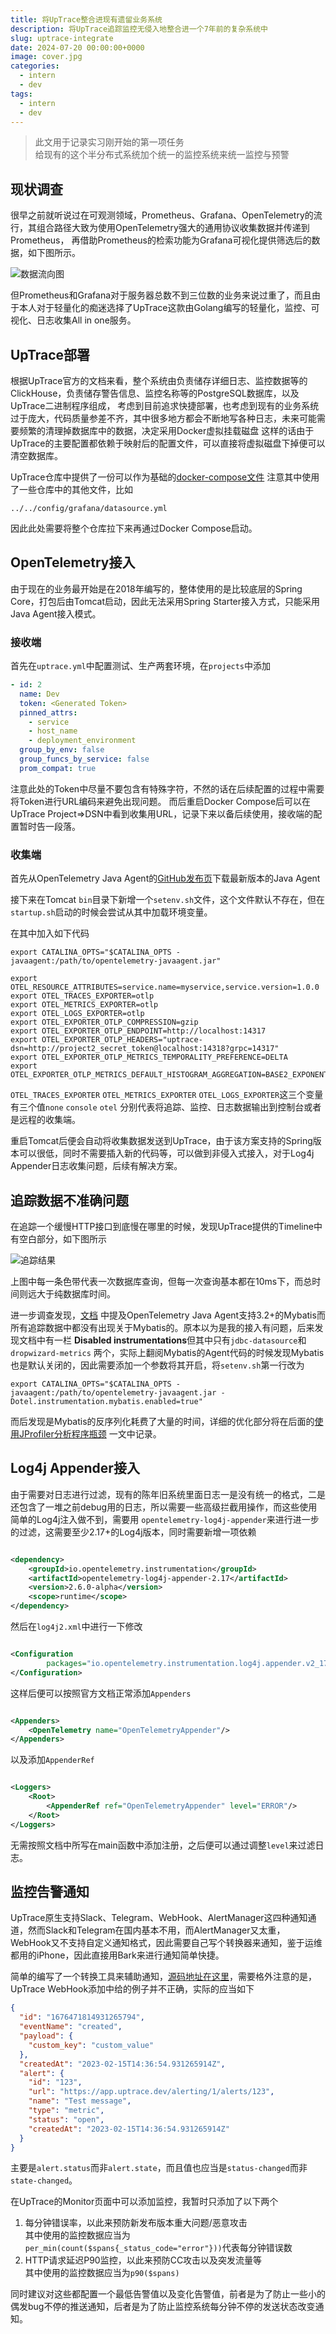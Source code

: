 ```yaml
---
title: 将UpTrace整合进现有遗留业务系统
description: 将UpTrace追踪监控无侵入地整合进一个7年前的复杂系统中
slug: uptrace-integrate
date: 2024-07-20 00:00:00+0000
image: cover.jpg
categories:
  - intern
  - dev
tags:
  - intern
  - dev
---
```


> 此文用于记录实习刚开始的第一项任务  
> 给现有的这个半分布式系统加个统一的监控系统来统一监控与预警

## 现状调查

很早之前就听说过在可观测领域，Prometheus、Grafana、OpenTelemetry的流行，其组合路径大致为使用OpenTelemetry强大的通用协议收集数据并传递到Prometheus，
再借助Prometheus的检索功能为Grafana可视化提供筛选后的数据，如下图所示。

![数据流向图](otel-prometheus-grafana.png)

但Prometheus和Grafana对于服务器总数不到三位数的业务来说过重了，而且由于本人对于轻量化的痴迷选择了UpTrace这款由Golang编写的轻量化，监控、可视化、日志收集All
in one服务。

## UpTrace部署

根据UpTrace官方的文档来看，整个系统由负责储存详细日志、监控数据等的ClickHouse，负责储存警告信息、监控名称等的PostgreSQL数据库，以及UpTrace二进制程序组成，
考虑到目前追求快捷部署，也考虑到现有的业务系统过于庞大，代码质量参差不齐，其中很多地方都会不断地写各种日志，未来可能需要频繁的清理掉数据库中的数据，决定采用Docker虚拟挂载磁盘
这样的话由于UpTrace的主要配置都依赖于映射后的配置文件，可以直接将虚拟磁盘下掉便可以清空数据库。

UpTrace仓库中提供了一份可以作为基础的[docker-compose文件](https://github.com/uptrace/uptrace/blob/master/example/docker/docker-compose.yml)
注意其中使用了一些仓库中的其他文件，比如

```text
../../config/grafana/datasource.yml
```

因此此处需要将整个仓库拉下来再通过Docker Compose启动。

## OpenTelemetry接入

由于现在的业务最开始是在2018年编写的，整体使用的是比较底层的Spring Core，打包后由Tomcat启动，因此无法采用Spring
Starter接入方式，只能采用Java Agent接入模式。

### 接收端

首先在`uptrace.yml`中配置测试、生产两套环境，在`projects`中添加

```yaml
- id: 2
  name: Dev
  token: <Generated Token>
  pinned_attrs:
    - service
    - host_name
    - deployment_environment
  group_by_env: false
  group_funcs_by_service: false
  prom_compat: true
```

注意此处的Token中尽量不要包含有特殊字符，不然的话在后续配置的过程中需要将Token进行URL编码来避免出现问题。
而后重启Docker Compose后可以在UpTrace Project=>DSN中看到收集用URL，记录下来以备后续使用，接收端的配置暂时告一段落。

### 收集端

首先从OpenTelemetry Java
Agent的[GitHub发布页](https://github.com/open-telemetry/opentelemetry-java-instrumentation/releases)下载最新版本的Java
Agent

接下来在Tomcat `bin`目录下新增一个`setenv.sh`文件，这个文件默认不存在，但在`startup.sh`启动的时候会尝试从其中加载环境变量。

在其中加入如下代码

```shell
export CATALINA_OPTS="$CATALINA_OPTS -javaagent:/path/to/opentelemetry-javaagent.jar"

export OTEL_RESOURCE_ATTRIBUTES=service.name=myservice,service.version=1.0.0
export OTEL_TRACES_EXPORTER=otlp
export OTEL_METRICS_EXPORTER=otlp
export OTEL_LOGS_EXPORTER=otlp
export OTEL_EXPORTER_OTLP_COMPRESSION=gzip
export OTEL_EXPORTER_OTLP_ENDPOINT=http://localhost:14317
export OTEL_EXPORTER_OTLP_HEADERS="uptrace-dsn=http://project2_secret_token@localhost:14318?grpc=14317"
export OTEL_EXPORTER_OTLP_METRICS_TEMPORALITY_PREFERENCE=DELTA
export OTEL_EXPORTER_OTLP_METRICS_DEFAULT_HISTOGRAM_AGGREGATION=BASE2_EXPONENTIAL_BUCKET_HISTOGRAM
```

`OTEL_TRACES_EXPORTER` `OTEL_METRICS_EXPORTER` `OTEL_LOGS_EXPORTER`这三个变量有三个值`none` `console` `otel`
分别代表将追踪、监控、日志数据输出到控制台或者是远程的收集端。

重启Tomcat后便会自动将收集数据发送到UpTrace，由于该方案支持的Spring版本可以很低，同时不需要插入新的代码等，可以做到非侵入式接入，对于Log4j
Appender日志收集问题，后续有解决方案。

## 追踪数据不准确问题

在追踪一个缓慢HTTP接口到底慢在哪里的时候，发现UpTrace提供的Timeline中有空白部分，如下图所示

![追踪结果](trace-result.png)

上图中每一条色带代表一次数据库查询，但每一次查询基本都在10ms下，而总时间则远大于纯数据库时间。

进一步调查发现，[文档](https://github.com/open-telemetry/opentelemetry-java-instrumentation/blob/main/docs/supported-libraries.md)
中提及OpenTelemetry Java Agent支持3.2+的Mybatis而所有追踪数据中都没有出现关于Mybatis的。原本以为是我的接入有问题，后来发现文档中有一栏
**Disabled instrumentations**但其中只有`jdbc-datasource`和`dropwizard-metrics`
两个，实际上翻阅Mybatis的Agent代码的时候发现Mybatis也是默认关闭的，因此需要添加一个参数将其开启，将`setenv.sh`第一行改为

```shell
export CATALINA_OPTS="$CATALINA_OPTS -javaagent:/path/to/opentelemetry-javaagent.jar -Dotel.instrumentation.mybatis.enabled=true"
```

而后发现是Mybatis的反序列化耗费了大量的时间，详细的优化部分将在后面的[使用JProfiler分析程序瓶颈](/p/jprofiler-investigate/)
一文中记录。

## Log4j Appender接入

由于需要对日志进行过滤，现有的陈年旧系统里面日志一是没有统一的格式，二是还包含了一堆之前debug用的日志，所以需要一些高级拦截用操作，而这些使用简单的Log4j注入做不到，需要用
`opentelemetry-log4j-appender`来进行进一步的过滤，这需要至少2.17+的Log4j版本，同时需要新增一项依赖

```xml

<dependency>
    <groupId>io.opentelemetry.instrumentation</groupId>
    <artifactId>opentelemetry-log4j-appender-2.17</artifactId>
    <version>2.6.0-alpha</version>
    <scope>runtime</scope>
</dependency>
```

然后在`log4j2.xml`中进行一下修改

```xml

<Configuration
        packages="io.opentelemetry.instrumentation.log4j.appender.v2_17">
</Configuration>
```

这样后便可以按照官方文档正常添加`Appenders`

```xml

<Appenders>
    <OpenTelemetry name="OpenTelemetryAppender"/>
</Appenders>
```

以及添加`AppenderRef`

```xml

<Loggers>
    <Root>
        <AppenderRef ref="OpenTelemetryAppender" level="ERROR"/>
    </Root>
</Loggers>
```

无需按照文档中所写在main函数中添加注册，之后便可以通过调整`level`来过滤日志。

## 监控告警通知

UpTrace原生支持Slack、Telegram、WebHook、AlertManager这四种通知通道，然而Slack和Telegram在国内基本不用，而AlertManager又太重，
WebHook又不支持自定义通知格式，因此需要自己写个转换器来通知，鉴于运维都用的iPhone，因此直接用Bark来进行通知简单快捷。

简单的编写了一个转换工具来辅助通知，[源码地址在这里](https://github.com/4o3F/uptrace_webhook_convert)，需要格外注意的是，UpTrace
WebHook添加中给的例子并不正确，实际的应当如下
```json
{
  "id": "1676471814931265794",
  "eventName": "created",
  "payload": {
    "custom_key": "custom_value"
  },
  "createdAt": "2023-02-15T14:36:54.931265914Z",
  "alert": {
    "id": "123",
    "url": "https://app.uptrace.dev/alerting/1/alerts/123",
    "name": "Test message",
    "type": "metric",
    "status": "open",
    "createdAt": "2023-02-15T14:36:54.931265914Z"
  }
}
```
主要是`alert.status`而非`alert.state`，而且值也应当是`status-changed`而非`state-changed`。

在UpTrace的Monitor页面中可以添加监控，我暂时只添加了以下两个
1. 每分钟错误率，以此来预防新发布版本重大问题/恶意攻击  
其中使用的监控数据应当为`per_min(count($spans{_status_code="error"}))`代表每分钟错误数
2. HTTP请求延迟P90监控，以此来预防CC攻击以及突发流量等  
其中使用的监控数据应当为`p90($spans)`  

同时建议对这些都配置一个最低告警值以及变化告警值，前者是为了防止一些小的偶发bug不停的推送通知，后者是为了防止监控系统每分钟不停的发送状态改变通知。